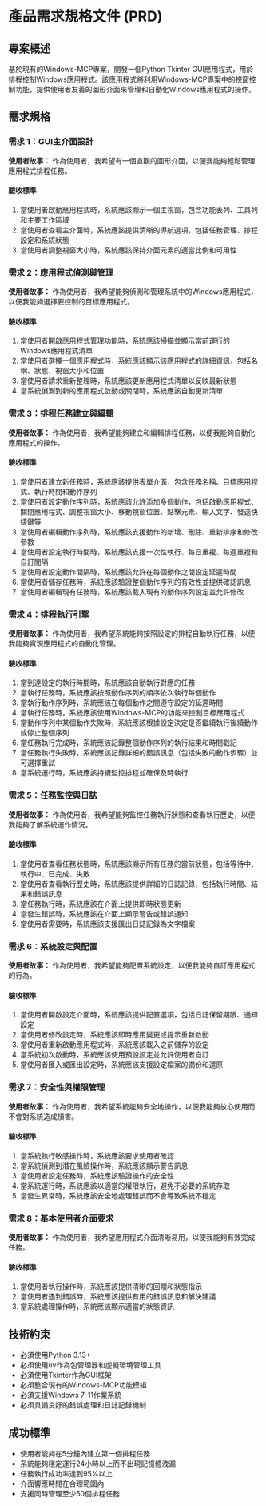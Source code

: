 # 產品需求規格文件 (PRD)

## 專案概述

基於現有的Windows-MCP專案，開發一個Python Tkinter GUI應用程式，用於排程控制Windows應用程式。該應用程式將利用Windows-MCP專案中的視窗控制功能，提供使用者友善的圖形介面來管理和自動化Windows應用程式的操作。

## 需求規格

### 需求 1：GUI主介面設計

**使用者故事：** 作為使用者，我希望有一個直觀的圖形介面，以便我能夠輕鬆管理應用程式排程任務。

#### 驗收標準

1. 當使用者啟動應用程式時，系統應該顯示一個主視窗，包含功能表列、工具列和主要工作區域
2. 當使用者查看主介面時，系統應該提供清晰的導航選項，包括任務管理、排程設定和系統狀態
3. 當使用者調整視窗大小時，系統應該保持介面元素的適當比例和可用性

### 需求 2：應用程式偵測與管理

**使用者故事：** 作為使用者，我希望能夠偵測和管理系統中的Windows應用程式，以便我能夠選擇要控制的目標應用程式。

#### 驗收標準

1. 當使用者開啟應用程式管理功能時，系統應該掃描並顯示當前運行的Windows應用程式清單
2. 當使用者選擇一個應用程式時，系統應該顯示該應用程式的詳細資訊，包括名稱、狀態、視窗大小和位置
3. 當使用者請求重新整理時，系統應該更新應用程式清單以反映最新狀態
4. 當系統偵測到新的應用程式啟動或關閉時，系統應該自動更新清單

### 需求 3：排程任務建立與編輯

**使用者故事：** 作為使用者，我希望能夠建立和編輯排程任務，以便我能夠自動化應用程式的操作。

#### 驗收標準

1. 當使用者建立新任務時，系統應該提供表單介面，包含任務名稱、目標應用程式、執行時間和動作序列
2. 當使用者設定動作序列時，系統應該允許添加多個動作，包括啟動應用程式、關閉應用程式、調整視窗大小、移動視窗位置、點擊元素、輸入文字、發送快捷鍵等
3. 當使用者編輯動作序列時，系統應該支援動作的新增、刪除、重新排序和修改參數
4. 當使用者設定執行時間時，系統應該支援一次性執行、每日重複、每週重複和自訂間隔
5. 當使用者設定動作間隔時，系統應該允許在每個動作之間設定延遲時間
6. 當使用者儲存任務時，系統應該驗證整個動作序列的有效性並提供確認訊息
7. 當使用者編輯現有任務時，系統應該載入現有的動作序列設定並允許修改

### 需求 4：排程執行引擎

**使用者故事：** 作為使用者，我希望系統能夠按照設定的排程自動執行任務，以便我能夠實現應用程式的自動化管理。

#### 驗收標準

1. 當到達設定的執行時間時，系統應該自動執行對應的任務
2. 當執行任務時，系統應該按照動作序列的順序依次執行每個動作
3. 當執行動作序列時，系統應該在每個動作之間遵守設定的延遲時間
4. 當執行任務時，系統應該使用Windows-MCP的功能來控制目標應用程式
5. 當動作序列中某個動作失敗時，系統應該根據設定決定是否繼續執行後續動作或停止整個序列
6. 當任務執行完成時，系統應該記錄整個動作序列的執行結果和時間戳記
7. 當任務執行失敗時，系統應該記錄詳細的錯誤訊息（包括失敗的動作步驟）並可選擇重試
8. 當系統運行時，系統應該持續監控排程並確保及時執行

### 需求 5：任務監控與日誌

**使用者故事：** 作為使用者，我希望能夠監控任務執行狀態和查看執行歷史，以便我能夠了解系統運作情況。

#### 驗收標準

1. 當使用者查看任務狀態時，系統應該顯示所有任務的當前狀態，包括等待中、執行中、已完成、失敗
2. 當使用者查看執行歷史時，系統應該提供詳細的日誌記錄，包括執行時間、結果和錯誤訊息
3. 當任務執行時，系統應該在介面上提供即時狀態更新
4. 當發生錯誤時，系統應該在介面上顯示警告或錯誤通知
5. 當使用者需要時，系統應該支援匯出日誌記錄為文字檔案

### 需求 6：系統設定與配置

**使用者故事：** 作為使用者，我希望能夠配置系統設定，以便我能夠自訂應用程式的行為。

#### 驗收標準

1. 當使用者開啟設定介面時，系統應該提供配置選項，包括日誌保留期限、通知設定
2. 當使用者修改設定時，系統應該即時應用變更或提示重新啟動
3. 當使用者重新啟動應用程式時，系統應該載入之前儲存的設定
4. 當系統初次啟動時，系統應該使用預設設定並允許使用者自訂
5. 當使用者匯入或匯出設定時，系統應該支援設定檔案的備份和還原

### 需求 7：安全性與權限管理

**使用者故事：** 作為使用者，我希望系統能夠安全地操作，以便我能夠放心使用而不會對系統造成損害。

#### 驗收標準

1. 當系統執行敏感操作時，系統應該要求使用者確認
2. 當系統偵測到潛在風險操作時，系統應該顯示警告訊息
3. 當使用者設定任務時，系統應該驗證操作的安全性
4. 當系統運行時，系統應該以適當的權限執行，避免不必要的系統存取
5. 當發生異常時，系統應該安全地處理錯誤而不會導致系統不穩定

### 需求 8：基本使用者介面要求

**使用者故事：** 作為使用者，我希望應用程式介面清晰易用，以便我能夠有效完成任務。

#### 驗收標準

1. 當使用者執行操作時，系統應該提供清晰的回饋和狀態指示
2. 當使用者遇到錯誤時，系統應該提供有用的錯誤訊息和解決建議
3. 當系統處理操作時，系統應該顯示適當的狀態資訊


## 技術約束

- 必須使用Python 3.13+
- 必須使用uv作為包管理器和虛擬環境管理工具
- 必須使用Tkinter作為GUI框架
- 必須整合現有的Windows-MCP功能模組
- 必須支援Windows 7-11作業系統
- 必須具備良好的錯誤處理和日誌記錄機制

## 成功標準

- 使用者能夠在5分鐘內建立第一個排程任務
- 系統能夠穩定運行24小時以上而不出現記憶體洩漏
- 任務執行成功率達到95%以上
- 介面響應時間在合理範圍內
- 支援同時管理至少50個排程任務